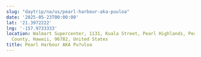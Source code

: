 ```yaml
---
slug: "daytrip/na/us/pearl-harbour-aka-puuloa"
date: '2025-05-23T00:00:00'
lat: '21.3972222'
lng: '-157.9733333'
location: Walmart Supercenter, 1131, Kuala Street, Pearl Highlands, Pearl City, Honolulu
  County, Hawaii, 96782, United States
title: Pearl Harbour AKA Pu?uloa
---
```



